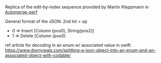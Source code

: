Replica of the edit-by-index sequence provided by Martin Kleppmann
in [Automerge-perf](https://github.com/automerge/automerge-perf.git)

General format of the JSON:
2nd Int = op
- 0 => Insert [Column (pos0), String(pos2)]
- 1 => Delete [Column (pos0)

ref article for decoding in an enum w/ associated value in swift:
https://www.donnywals.com/splitting-a-json-object-into-an-enum-and-an-associated-object-with-codable/

